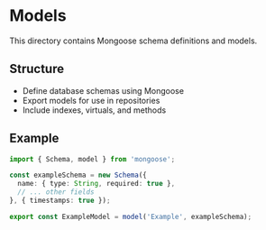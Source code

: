 # Models

This directory contains Mongoose schema definitions and models.

## Structure
- Define database schemas using Mongoose
- Export models for use in repositories
- Include indexes, virtuals, and methods

## Example
```typescript
import { Schema, model } from 'mongoose';

const exampleSchema = new Schema({
  name: { type: String, required: true },
  // ... other fields
}, { timestamps: true });

export const ExampleModel = model('Example', exampleSchema);
```
